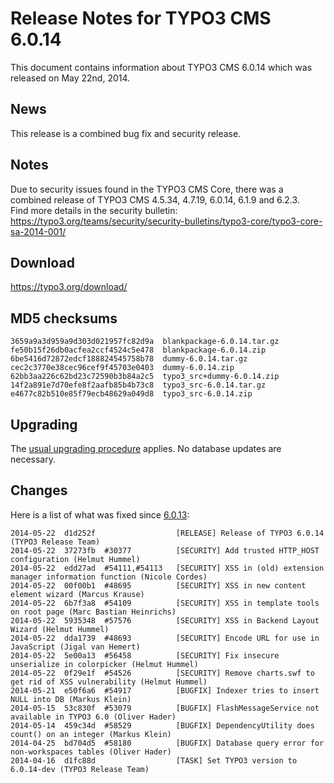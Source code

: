 Release Notes for TYPO3 CMS 6.0.14
==================================

This document contains information about TYPO3 CMS 6.0.14 which was
released on May 22nd, 2014.

News
----

This release is a combined bug fix and security release.

Notes
-----

Due to security issues found in the TYPO3 CMS Core, there was a combined
release of TYPO3 CMS 4.5.34, 4.7.19, 6.0.14, 6.1.9 and 6.2.3.\
Find more details in the security bulletin:
<https://typo3.org/teams/security/security-bulletins/typo3-core/typo3-core-sa-2014-001/>

Download
--------

<https://typo3.org/download/>

MD5 checksums
-------------

    3659a9a3d959a9d303d021957fc82d9a  blankpackage-6.0.14.tar.gz
    fe50b15f26db0acfea2ccf4524c5e478  blankpackage-6.0.14.zip
    6be5416d72872edcf188824545758b78  dummy-6.0.14.tar.gz
    cec2c3770e38cec96cef9f45703e0403  dummy-6.0.14.zip
    62bb3aa226c62bd23c72590b3b84a2c5  typo3_src+dummy-6.0.14.zip
    14f2a891e7d70efe8f2aafb85b4b73c8  typo3_src-6.0.14.tar.gz
    e4677c82b510e85f79ecb48629a049d8  typo3_src-6.0.14.zip

Upgrading
---------

The [usual upgrading
procedure](https://docs.typo3.org/typo3cms/InstallationGuide/) applies.
No database updates are necessary.

Changes
-------

Here is a list of what was fixed since
[6.0.13](TYPO3_CMS_6.0.13 "wikilink"):

    2014-05-22  d1d252f                  [RELEASE] Release of TYPO3 6.0.14 (TYPO3 Release Team)
    2014-05-22  37273fb  #30377          [SECURITY] Add trusted HTTP_HOST configuration (Helmut Hummel)
    2014-05-22  edd27ad  #54111,#54113   [SECURITY] XSS in (old) extension manager information function (Nicole Cordes)
    2014-05-22  00f00b1  #48695          [SECURITY] XSS in new content element wizard (Marcus Krause)
    2014-05-22  6b7f3a8  #54109          [SECURITY] XSS in template tools on root page (Marc Bastian Heinrichs)
    2014-05-22  5935348  #57576          [SECURITY] XSS in Backend Layout Wizard (Helmut Hummel)
    2014-05-22  dda1739  #48693          [SECURITY] Encode URL for use in JavaScript (Jigal van Hemert)
    2014-05-22  5e00a13  #56458          [SECURITY] Fix insecure unserialize in colorpicker (Helmut Hummel)
    2014-05-22  0f29e1f  #54526          [SECURITY] Remove charts.swf to get rid of XSS vulnerability (Helmut Hummel)
    2014-05-21  e50f6a6  #54917          [BUGFIX] Indexer tries to insert NULL into DB (Markus Klein)
    2014-05-15  53c830f  #53079          [BUGFIX] FlashMessageService not available in TYPO3 6.0 (Oliver Hader)
    2014-05-14  459c34d  #58529          [BUGFIX] DependencyUtility does count() on an integer (Markus Klein)
    2014-04-25  bd704d5  #58180          [BUGFIX] Database query error for non-workspaces tables (Oliver Hader)
    2014-04-16  d1fc88d                  [TASK] Set TYPO3 version to 6.0.14-dev (TYPO3 Release Team)


